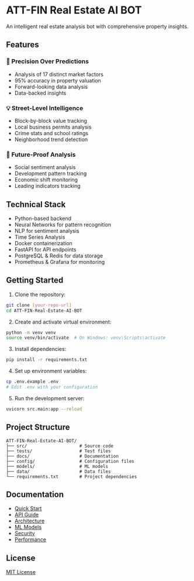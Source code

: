 # ATT-FIN Real Estate AI BOT

An intelligent real estate analysis bot with comprehensive property insights.

## Features

### 🎯 Precision Over Predictions
- Analysis of 17 distinct market factors
- 95% accuracy in property valuation
- Forward-looking data analysis
- Data-backed insights

### 💡 Street-Level Intelligence
- Block-by-block value tracking
- Local business permits analysis
- Crime stats and school ratings
- Neighborhood trend detection

### 🚀 Future-Proof Analysis
- Social sentiment analysis
- Development pattern tracking
- Economic shift monitoring
- Leading indicators tracking

## Technical Stack

- Python-based backend
- Neural Networks for pattern recognition
- NLP for sentiment analysis
- Time Series Analysis
- Docker containerization
- FastAPI for API endpoints
- PostgreSQL & Redis for data storage
- Prometheus & Grafana for monitoring

## Getting Started

1. Clone the repository:
```bash
git clone [your-repo-url]
cd ATT-FIN-Real-Estate-AI-BOT
```

2. Create and activate virtual environment:
```bash
python -m venv venv
source venv/bin/activate  # On Windows: venv\Scripts\activate
```

3. Install dependencies:
```bash
pip install -r requirements.txt
```

4. Set up environment variables:
```bash
cp .env.example .env
# Edit .env with your configuration
```

5. Run the development server:
```bash
uvicorn src.main:app --reload
```

## Project Structure

```
ATT-FIN-Real-Estate-AI-BOT/
├── src/                    # Source code
├── tests/                  # Test files
├── docs/                   # Documentation
├── config/                 # Configuration files
├── models/                 # ML models
├── data/                   # Data files
└── requirements.txt        # Project dependencies
```

## Documentation

- [Quick Start](docs/quickstart.md)
- [API Guide](docs/api.md)
- [Architecture](docs/architecture.md)
- [ML Models](docs/ml_models.md)
- [Security](docs/security.md)
- [Performance](docs/performance.md)

## License

[MIT License](LICENSE)
